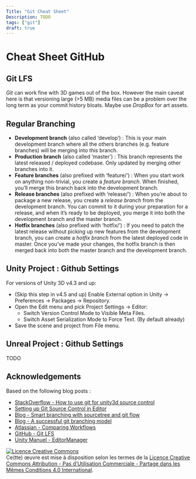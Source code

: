 ```yaml
---
Title: "Git Cheat Sheet"
Description: TODO
tags: ["git"]
draft: true
---
```


# Cheat Sheet GitHub

## Git LFS
*Git* can work fine with 3D games out of the box. However the main caveat here is that versioning large (>5 MB) media files can be a problem over the long term as your commit history bloats.
Maybe use *DropBox* for art assets.

## Regular Branching
 * **Development branch** (also called ‘develop’) : This is your main development branch where all the others branches (e.g. feature branches) will be merging into this branch.
 * **Production branch** (also called ‘master’) : This branch represents the latest released / deployed codebase. Only updated by merging other branches into it.
 * **Feature branches** (also prefixed with ‘feature/’) : When you start work on anything non-trivial, you create a *feature branch*. When finished, you’ll merge this branch back into the development branch.
 * **Release branches** (also prefixed with ‘release/’) : When you’re about to package a new release, you create a *release branch* from the development branch. You can commit to it during your preparation for a release, and when it’s ready to be deployed, you merge it into both the development branch and the master branch.
 * **Hotfix branches** (also prefixed with ‘hotfix/’) : If you need to patch the latest release without picking up new features from the development branch, you can create a *hotfix branch* from the latest deployed code in master. Once you’ve made your changes, the hotfix branch is then merged back into both the master branch and the development branch.

## Unity Project : Github Settings
For versions of Unity 3D v4.3 and up:

* (Skip this step in v4.5 and up) Enable External option in Unity → Preferences → Packages → Repository.
* Open the Edit menu and pick Project Settings → Editor:
  * Switch Version Control Mode to Visible Meta Files.
  * Switch Asset Serialization Mode to Force Text. (By default already)
* Save the scene and project from File menu.

## Unreal Project : Github Settings
TODO

## Acknowledgements
Based on the following blog posts :
* [StackOverflow - How to use git for unity3d source control](https://stackoverflow.com/questions/18225126/how-to-use-git-for-unity3d-source-control/18225479#18225479)
* [Setting up Git Source Control in Editor](https://wiki.unrealengine.com/index.php?title=Git_source_control_(Tutorial)#Setting_up_Git_Source_Control_in_Editor)
* [Blog - Smart branching with sourcetree and git flow](https://blog.sourcetreeapp.com/2012/08/01/smart-branching-with-sourcetree-and-git-flow/)
* [Blog - A successful git branching model](https://nvie.com/posts/a-successful-git-branching-model/)
* [Atlassian - Comparing Workflows](https://www.atlassian.com/git/tutorials/comparing-workflows#!workflow-feature-branch)
* [GitHub - Git LFS](https://github.com/git-lfs/git-lfs/tree/master/docs?utm_source=gitlfs_site&utm_medium=docs_link&utm_campaign=gitlfs)
* [Unity Manuel - EditorManager](https://docs.unity3d.com/Manual/class-EditorManager.html)

<a rel="license" href="http://creativecommons.org/licenses/by-nc-sa/4.0/"><img alt="Licence Creative Commons" style="border-width:0" src="https://i.creativecommons.org/l/by-nc-sa/4.0/88x31.png" /></a><br />Ce(tte) œuvre est mise à disposition selon les termes de la <a rel="license" href="http://creativecommons.org/licenses/by-nc-sa/4.0/">Licence Creative Commons Attribution - Pas d’Utilisation Commerciale - Partage dans les Mêmes Conditions 4.0 International</a>.
